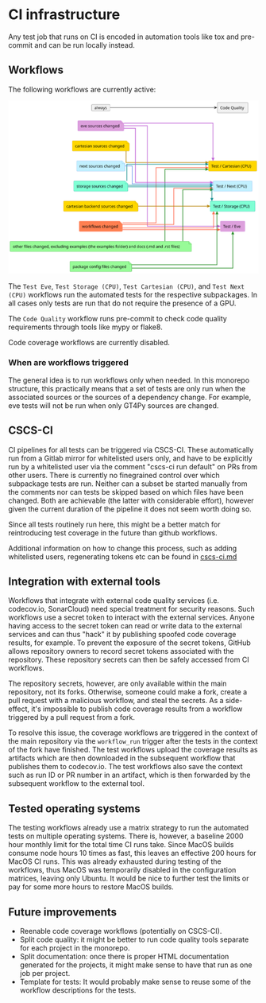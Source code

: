 # CI infrastructure

Any test job that runs on CI is encoded in automation tools like tox and pre-commit and can be run locally instead.

## Workflows

The following workflows are currently active:

<!--
@startuml workflows

left to right direction
skinparam linetype ortho

'!include <C4/C4_Component>

card always [
always
]
file src_eve #Plum;line:MediumOrchid;text:black [
eve sources changed
]
file src_car #Gold;line:DarkGoldenRod;text:black [
cartesian sources changed
]
file src_nxt #APPLICATION;line:CornFlowerBlue;text:black [
next sources changed
]
file src_sto #Aquamarine;line:DarkCyan;text:black [
storage sources changed
]
file src_cab #Gold;line:DarkGoldenRod;text:black [
cartesian backend sources changed
]
file cfg_wfl #Coral;line:Tomato;text:black[
workflows changed
]
file other #PaleGreen;line:ForestGreen;text:black [
other files changed, excluding examples (the examples folder) and docs (.md and .rst files)
]
file pkg_cfg #PaleGreen;line:ForestGreen;text:black [
package config files changed
]

agent eve #Plum;line:MediumOrchid;text:black [
Test Eve
]
agent car #Gold;line:DarkGoldenRod;text:black [
Test Cartesian (CPU)
]
agent nxt #APPLICATION;line:CornFlowerBlue;text:black [
Test Next (CPU)
]
agent sto #Aquamarine;line:DarkCyan;text:black [
Test Storage (CPU)
]
agent qua [
Code Quality
]

always  -[hidden]r-> src_eve
src_eve -[hidden]r-> src_car
src_car -[hidden]r-> src_nxt
src_nxt -[hidden]r-> src_sto
src_sto -[hidden]r-> src_cab
src_cab -[hidden]r-> cfg_wfl
cfg_wfl -[hidden]r-> other

always  -d-> qua

src_eve -[#MediumOrchid,thickness=2]d-> car
src_car -[#DarkGoldenRod,thickness=2]d-> car
src_sto -[#DarkCyan,thickness=2]d-> car
cfg_wfl -[#Tomato,thickness=2]d-> car
other   -[#ForestGreen,thickness=2]d-> car

src_eve -[#MediumOrchid,thickness=2]d-> eve
cfg_wfl -[#Tomato,thickness=2]d-> eve
pkg_cfg -[#ForestGreen,thickness=2]d-> eve

src_eve -[#MediumOrchid,thickness=2]d-> nxt
src_nxt -[#CornFlowerBlue,thickness=2]d-> nxt
src_sto -[#DarkCyan,thickness=2]d-> nxt
cfg_wfl -[#Tomato,thickness=2]d-> nxt
other   -[#ForestGreen,thickness=2]d-> nxt

src_sto -[#DarkCyan,thickness=2]d-> sto
src_cab -[#DarkGoldenRod,thickness=2]d-> sto
cfg_wfl -[#Tomato,thickness=2]d-> sto
pkg_cfg -[#ForestGreen,thickness=2]d-> sto

@enduml
-->
![](workflows.svg)

The `Test Eve`, `Test Storage (CPU)`, `Test Cartesian (CPU)`, and `Test Next (CPU)` workflows run the automated tests for the respective subpackages. In all cases only tests are run that do not require the presence of a GPU.

The `Code Quality` workflow runs pre-commit to check code quality requirements through tools like mypy or flake8.

Code coverage workflows are currently disabled.

### When are workflows triggered

The general idea is to run workflows only when needed. In this monorepo structure, this practically means that a set of tests are only run when the associated sources or the sources of a dependency change. For example, eve tests will not be run when only GT4Py sources are changed.

## CSCS-CI

CI pipelines for all tests can be triggered via CSCS-CI. These automatically run from a Gitlab mirror for whitelisted users only, and have to be explicitly run by a whitelisted user via the comment "cscs-ci run default" on PRs from other users. There is currently no finegrained control over which subpackage tests are run. Neither can a subset be started manually from the comments nor can tests be skipped based on which files have been changed. Both are achievable (the latter with considerable effort), however given the current duration of the pipeline it does not seem worth doing so.

Since all tests routinely run here, this might be a better match for reintroducing test coverage in the future than github workflows.

Additional information on how to change this process, such as adding whitelisted users, regenerating tokens etc can be found in [cscs-ci.md](cscs-ci.md)

## Integration with external tools

Workflows that integrate with external code quality services (i.e. codecov.io, SonarCloud) need special treatment for security reasons. Such workflows use a secret token to interact with the external services. Anyone having access to the secret token can read or write data to the external services and can thus "hack" it by publishing spoofed code coverage results, for example. To prevent the exposure of the secret tokens, GitHub allows repository owners to record secret tokens associated with the repository. These repository secrets can then be safely accessed from CI workflows.

The repository secrets, however, are only available within the main repository, not its forks. Otherwise, someone could make a fork, create a pull request with a malicious workflow, and steal the secrets. As a side-effect, it's impossible to publish code coverage results from a workflow triggered by a pull request from a fork.

To resolve this issue, the coverage workflows are triggered in the context of the main repository via the `workflow_run` trigger after the tests in the context of the fork have finished. The test workflows upload the coverage results as artifacts which are then downloaded in the subsequent workflow that publishes them to codecov.io. The test workflows also save the context such as run ID or PR number in an artifact, which is then forwarded by the subsequent workflow to the external tool.

## Tested operating systems

The testing workflows already use a matrix strategy to run the automated tests on multiple operating systems. There is, however, a baseline 2000 hour monthly limit for the total time CI runs take. Since MacOS builds consume node hours 10 times as fast, this leaves an effective 200 hours for MacOS CI runs. This was already exhausted during testing of the workflows, thus MacOS was temporarily disabled in the configuration matrices, leaving only Ubuntu. It would be nice to further test the limits or pay for some more hours to restore MacOS builds.

## Future improvements

- Reenable code coverage workflows (potentially on CSCS-CI).
- Split code quality: it might be better to run code quality tools separate for each project in the monorepo.
- Split documentation: once there is proper HTML documentation generated for the projects, it might make sense to have that run as one job per project.
- Template for tests: It would probably make sense to reuse some of the workflow descriptions for the tests.

